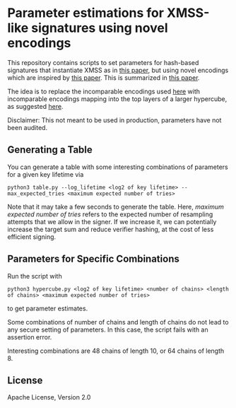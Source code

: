 # Parameter estimations for XMSS-like signatures using novel encodings
This repository contains scripts to set parameters for hash-based signatures that instantiate XMSS as in [this paper](https://eprint.iacr.org/2025/055.pdf), but using novel encodings which are inspired by [this paper](https://eprint.iacr.org/2025/889.pdf). This is summarized in [this paper](https://eprint.iacr.org/2025/1332).

The idea is to replace the incomparable encodings used [here](https://eprint.iacr.org/2025/055.pdf) with incomparable encodings mapping into the top layers of a larger hypercube, as suggested [here](https://eprint.iacr.org/2025/889.pdf).

Disclaimer: This not meant to be used in production, parameters have not been audited.

## Generating a Table
You can generate a table with some interesting combinations of parameters for a given key lifetime via
```
python3 table.py --log_lifetime <log2 of key lifetime> --max_expected_tries <maximum expected number of tries>
```
Note that it may take a few seconds to generate the table.
Here, *maximum expected number of tries* refers to the expected number of resampling attempts that we allow in the signer.
If we increase it, we can potentially increase the target sum and reduce verifier hashing, at the cost of less efficient signing.

## Parameters for Specific Combinations
Run the script with
```
python3 hypercube.py <log2 of key lifetime> <number of chains> <length of chains> <maximum expected number of tries>
```
to get parameter estimates.

Some combinations of number of chains and length of chains do not lead to any secure setting of parameters.
In this case, the script fails with an assertion error.

Interesting combinations are 48 chains of length 10, or 64 chains of length 8.

## License
Apache License, Version 2.0
